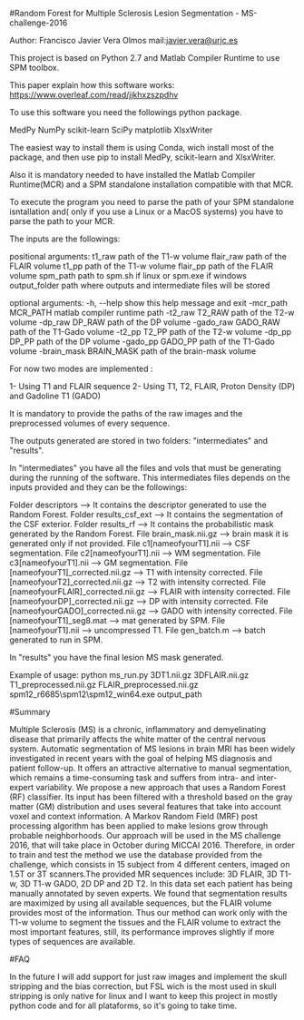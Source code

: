 #Random Forest for Multiple Sclerosis Lesion Segmentation - MS-challenge-2016

Author: Francisco Javier Vera Olmos
mail:javier.vera@urjc.es

This project is based on Python 2.7 and Matlab Compiler Runtime to use SPM toolbox. 

This paper explain how this software works:
https://www.overleaf.com/read/jjkhxzszpdhv

To use this software you need the followings python package.

MedPy
NumPy
scikit-learn
SciPy
matplotlib
XlsxWriter

The easiest way to install them is using Conda, wich install most of the package, and then use pip to install MedPy, scikit-learn and XlsxWriter.

Also it is mandatory needed to have installed the Matlab Compiler Runtime(MCR) and a SPM standalone installation compatible with that MCR.

To execute the program you need to parse the path of your SPM standalone isntallation and( only if you use a Linux or a MacOS systems) you have to parse the path to your MCR.

The inputs are the followings:

positional arguments:
  t1_raw                path of the T1-w volume
  flair_raw             path of the FLAIR volume
  t1_pp                 path of the T1-w volume
  flair_pp              path of the FLAIR volume
  spm_path              path to spm.sh if linux or spm.exe if windows
  output_folder         path where outputs and intermediate files will be
                        stored

optional arguments:
  -h, --help             show this help message and exit
  -mcr_path MCR_PATH     matlab compiler runtime path
  -t2_raw T2_RAW         path of the T2-w volume
  -dp_raw DP_RAW         path of the DP volume
  -gado_raw GADO_RAW     path of the T1-Gado volume
  -t2_pp T2_PP           path of the T2-w volume
  -dp_pp DP_PP           path of the DP volume
  -gado_pp GADO_PP       path of the T1-Gado volume
  -brain_mask BRAIN_MASK path of the brain-mask volume


For now two modes are implemented :

1- Using T1 and FLAIR sequence 
2- Using T1, T2, FLAIR, Proton Density (DP) and Gadoline T1 (GADO)

It is mandatory to provide the paths of the raw images and the preprocessed volumes of every sequence.


The outputs generated are stored in two folders: "intermediates" and "results".

In "intermediates" you have all the files and vols that must be generating during the running of the software.
This intermediates files depends on the inputs provided and they can be the followings:
  
Folder descriptors --> It contains the descriptor generated to use the Random Forest.
Folder results_csf_ext --> It contains the segmentation of the CSF exterior.
Folder results_rf --> It contains the probabilistic mask generated by the Random Forest.
File brain_mask.nii.gz --> brain mask it is generated only if not provided.
File c1[nameofyourT1].nii --> CSF segmentation.
File c2[nameofyourT1].nii --> WM segmentation.
File c3[nameofyourT1].nii --> GM segmentation.
File [nameofyourT1]_corrected.nii.gz --> T1 with intensity corrected.
File [nameofyourT2]_corrected.nii.gz --> T2 with intensity corrected.
File [nameofyourFLAIR]_corrected.nii.gz --> FLAIR with intensity corrected.
File [nameofyourDP]_corrected.nii.gz --> DP with intensity corrected.
File [nameofyourGADO]_corrected.nii.gz --> GADO with intensity corrected.
File [nameofyourT1]_seg8.mat --> mat generated by SPM.
File [nameofyourT1].nii --> uncompressed T1. 
File gen_batch.m --> batch generated to run in SPM.



In "results" you have the final lesion MS mask generated.


Example of usage:
python ms_run.py 3DT1.nii.gz 3DFLAIR.nii.gz T1_preprocessed.nii.gz FLAIR_preprocessed.nii.gz  spm12_r6685\spm12\spm12_win64.exe output_path


#Summary


Multiple Sclerosis (MS) is a chronic, inflammatory and demyelinating disease that primarily affects the white matter of the central nervous system. Automatic segmentation of MS lesions in brain MRI has been widely investigated in recent years with the goal of helping MS diagnosis and patient follow-up. It offers an attractive alternative to manual segmentation, which remains a time-consuming task and suffers from intra- and inter-expert variability. We propose a new approach that uses a Random Forest (RF) classifier. Its input has been filtered with a threshold based on the gray matter (GM) distribution and uses several features that take into account voxel and context information. A Markov Random Field (MRF) post processing algorithm has been applied to make lesions grow through probable neighborhoods. Our approach will be used in the MS challenge 2016, that will take place in October during MICCAI 2016. Therefore, in order to train and test the method we use the database provided from the challenge, which consists in 15 subject from 4 different centers, imaged on 1.5T or 3T scanners.The provided MR sequences include: 3D FLAIR, 3D T1-w, 3D T1-w GADO, 2D DP and 2D T2. In this data set each patient has being manually annotated by seven experts. We found that segmentation results are maximized by using all available sequences, but the FLAIR volume provides most of the information. Thus our method can work only with the T1-w volume to segment the tissues and the FLAIR volume to extract the most important features, still, its performance improves slightly if more types of sequences are available.


#FAQ

In the future I will add support for just raw images and implement the skull stripping and the bias correction, but FSL wich is the most used in skull stripping is only native for linux and I want to keep this project in mostly python code and for all plataforms, so it's going to take time. 



